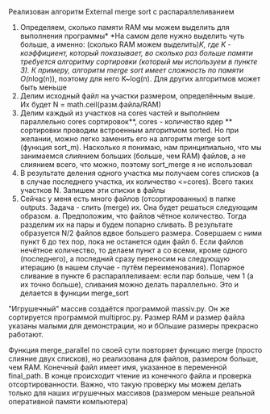 Реализован алгоритм External merge sort с распараллеливанием
1. Определяем, сколько памяти RAM мы можем выделить для выполнения программы*
    *На самом деле нужно выделить чуть больше, а именно: (сколько RAM можем выделить)*K,
        где K - коэффициент, который показывает, во сколько раз больше памяти требуется алгоритму сортировки (который мы используем в пункте 3).
        К примеру, алгоритм merge sort имеет сложность по памяти O(n*log(n)), поэтому для него K~log(n). Для других алгоритмов может быть меньше
2. Делим исходный файл на участки размером, определённым выше. Их будет N = math.ceil(разм.файла/RAM)
3. Делим каждый из участков на cores частей и выполняем параллельно cores сортировок**, cores - количество ядер
    ** сортировки проводим встроенным алгоритмом sorted. Но при желании, можно легко заменить его на алгоритм merge sort (функция sort_m).
    Насколько я понимаю, нам принципиально, что мы занимаемся слиянием больших (больше, чем RAM) файлов, а не слиянием всего, что можно, поэтому sort_merge я не использовал
4. В результате деления одного участка мы получаем cores списков (а в случае последнего участка, их количество <=cores). Всего таких участков N. Запишем эти списки в файлы
5. Сейчас у меня есть много файлов (отсортированных) в папке outputs. Задача - слить (merge) их. Она будет решаться следующим образом.
   а. Предположим, что файлов чётное количество. Тогда разделим их на пары и будем попарно сливать. В результате образуется N/2 файлов вдвое большего размера.
    Совершаем с ними пункт 6 до тех пор, пока не останется один файл
   б. Если файлов нечётное количество, то делаем пункт а со всеми, кроме одного (последнего), а последний сразу переносим на следующую итерацию (в нашем случае - путём переименования).
Попарное сливание в пункте 6 распараллеливаем: если пар больше, чем 1 (а их точно больше), сливания можно делать параллельно.
Это и делается в функции merge_sort

"Игрушечный" массив создаётся программой massiv.py. Он же сортируется программой multiproc.py. Размер RAM и размер файла указаны малыми для демонстрации, но и бОльшие размеры прекрасно работают.

Функция merge_parallel по своей сути повторяет функцию merge (просто слияние двух списков), но реализована для файлов, размером больше, чем RAM.
Конечный файл имеет имя, указанное в переменной final_path.
В конце происходит чтение из конечного файла и проверка отсортированности. Важно, что такую проверку мы можем делать только для наших игрушечных массивов (размером меньше реальной оперативной памяти компьютера)
